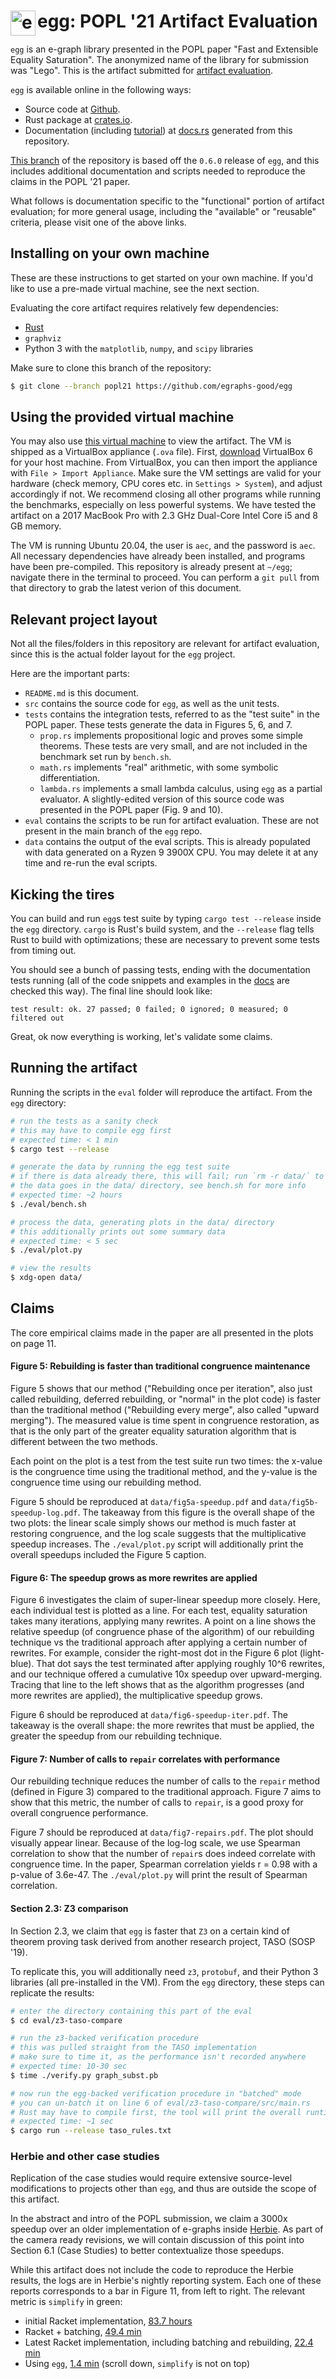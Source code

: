 # <img src="doc/egg.svg" alt="egg logo" height="40" align="left"> egg: POPL '21 Artifact Evaluation

`egg` is an e-graph library presented in the POPL paper "Fast and Extensible Equality Saturation".
The anonymized name of the library for submission was "Lego".
This is the artifact submitted for [artifact evaluation](https://popl21.sigplan.org/track/POPL-2021-Artifact-Evaluation).

`egg` is available online in the following ways:

- Source code at [Github](https://github.com/egraphs-good/egg).
- Rust package at [crates.io](https://crates.io/crates/egg).
- Documentation (including [tutorial](https://docs.rs/egg/*/egg/tutorials/index.html))
  at [docs.rs](https://docs.rs/egg/) generated from this repository.

[This branch](https://github.com/egraphs-good/egg/tree/popl21)
of the repository is based off the `0.6.0` release of `egg`, and
this includes additional documentation and scripts needed to reproduce the
claims in the POPL '21 paper.

What follows is documentation specific to the "functional" portion of artifact evaluation;
for more general usage, including the "available" or "reusable" criteria,
please visit one of the above links.

## Installing on your own machine

These are these instructions to get started on your own machine.
If you'd like to use a pre-made virtual machine, see the next section.

Evaluating the core artifact requires relatively few dependencies:

- [Rust](https://www.rust-lang.org/)
- `graphviz`
- Python 3 with the `matplotlib`, `numpy`, and `scipy` libraries

Make sure to clone this branch of the repository:
``` sh
$ git clone --branch popl21 https://github.com/egraphs-good/egg
```

## Using the provided virtual machine

You may also use
[this virtual machine](https://drive.google.com/file/d/19OMFirhrwmz4nPx-FZiMu-T8Psk9tVl8)
to view the artifact.
The VM is shipped as a VirtualBox appliance (`.ova` file).
First, [download](https://www.virtualbox.org/wiki/Downloads) VirtualBox 6 for your host machine.
From VirtualBox, you can then import the appliance with `File > Import Appliance`.
Make sure the VM settings are valid for your hardware (check memory, CPU cores etc. in `Settings > System`), 
and adjust accordingly if not. 
We recommend closing all other programs while running the benchmarks, 
especially on less powerful systems. 
We have tested the artifact on a 2017 MacBook Pro with 2.3 GHz Dual-Core Intel Core i5 and 8 GB memory. 

The VM is running Ubuntu 20.04, the user is `aec`, and the password is `aec`.
All necessary dependencies have already been installed,
  and programs have been pre-compiled.
This repository is already present at `~/egg`; navigate there in the terminal to proceed.
You can perform a `git pull` from that directory to grab the latest verion of this document.

## Relevant project layout

Not all the files/folders in this repository are relevant for artifact evaluation,
since this is the actual folder layout for the `egg` project.

Here are the important parts:

- `README.md` is this document.
- `src` contains the source code for `egg`, as well as the unit tests.
- `tests` contains the integration tests, referred to as the "test suite" in the POPL paper.
  These tests generate the data in Figures 5, 6, and 7.
  - `prop.rs` implements propositional logic and proves some simple
    theorems. These tests are very small, and are not included in the benchmark set run by `bench.sh`.
  - `math.rs` implements "real" arithmetic, with some symbolic differentiation.
  - `lambda.rs` implements a small lambda calculus, using `egg` as a partial evaluator.
    A slightly-edited version of this source code was presented in the POPL paper (Fig. 9 and 10).
- `eval` contains the scripts to be run for artifact evaluation.
  These are not present in the main branch of the `egg` repo.
- `data` contains the output of the eval scripts.
  This is already populated with data generated on a Ryzen 9 3900X CPU.
  You may delete it at any time and re-run the eval scripts.

## Kicking the tires

You can build and run `egg`s test suite by typing `cargo test --release` inside
the `egg` directory.
`cargo` is Rust's build system, and
  the `--release` flag tells Rust to build with optimizations;
  these are necessary to prevent some tests from timing out.

You should see a bunch of passing tests, ending with the documentation tests running
(all of the code snippets and examples in the [docs](https://docs.rs/egg/) are checked this way).
The final line should look like:

```
test result: ok. 27 passed; 0 failed; 0 ignored; 0 measured; 0 filtered out
```

Great, ok now everything is working, let's validate some claims.

## Running the artifact

Running the scripts in the `eval` folder will reproduce the artifact.
From the `egg` directory:

```sh
# run the tests as a sanity check
# this may have to compile egg first
# expected time: < 1 min
$ cargo test --release

# generate the data by running the egg test suite
# if there is data already there, this will fail; run `rm -r data/` to proceed
# the data goes in the data/ directory, see bench.sh for more info
# expected time: ~2 hours
$ ./eval/bench.sh

# process the data, generating plots in the data/ directory
# this additionally prints out some summary data
# expected time: < 5 sec
$ ./eval/plot.py

# view the results
$ xdg-open data/
```

## Claims

The core empirical claims made in the paper are all presented in the plots on page 11.

#### Figure 5: Rebuilding is faster than traditional congruence maintenance

Figure 5 shows that our method
("Rebuilding once per iteration", also just called rebuilding, deferred rebuilding, or "normal" in the plot code)
is faster than the traditional method ("Rebuilding every merge", also called "upward merging").
The measured value is time spent in congruence restoration, as that is the
only part of the greater equality saturation algorithm that is different between the two methods.

Each point on the plot is a test from the test suite run two times:
  the x-value is the congruence time using the traditional method,
  and the y-value is the congruence time using our rebuilding method.

Figure 5 should be reproduced at `data/fig5a-speedup.pdf` and `data/fig5b-speedup-log.pdf`.
The takeaway from this figure is the overall shape of the two plots:
  the linear scale simply shows our method is much faster at restoring congruence,
  and the log scale suggests that the multiplicative speedup increases.
The `./eval/plot.py` script will additionally print the overall speedups included the Figure 5 caption.

#### Figure 6: The speedup grows as more rewrites are applied

Figure 6 investigates the claim of super-linear speedup more closely.
Here, each individual test is plotted as a line.
For each test, equality saturation takes many iterations, applying many rewrites.
A point on a line shows the relative speedup (of congruence phase of the algorithm)
  of our rebuilding technique vs the traditional approach
  after applying a certain number of rewrites.
For example, consider the right-most dot in the Figure 6 plot (light-blue).
That dot says the test terminated after applying roughly 10^6 rewrites,
  and our technique offered a cumulative 10x speedup over upward-merging.
Tracing that line to the left shows that as the algorithm progresses (and more rewrites are applied),
  the multiplicative speedup grows.

Figure 6 should be reproduced at `data/fig6-speedup-iter.pdf`.
The takeaway is the overall shape: the more rewrites that must be applied, the
  greater the speedup from our rebuilding technique.

#### Figure 7: Number of calls to `repair` correlates with performance

Our rebuilding technique reduces the number of calls to the `repair` method
(defined in Figure 3) compared to the traditional approach.
Figure 7 aims to show that this metric,
  the number of calls to `repair`,
  is a good proxy for overall congruence performance.

Figure 7 should be reproduced at `data/fig7-repairs.pdf`.
The plot should visually appear linear.
Because of the log-log scale, we use Spearman correlation to show that the number of `repair`s
does indeed correlate with congruence time.
In the paper, Spearman correlation yields r = 0.98 with a p-value of 3.6e-47.
The `./eval/plot.py` will print the result of Spearman correlation.

#### Section 2.3: Z3 comparison

In Section 2.3, we claim that `egg` is faster that `Z3` on a certain kind of
theorem proving task derived from another research project, TASO (SOSP '19).

To replicate this, you will additionally need `z3`, `protobuf`, and their Python 3
libraries (all pre-installed in the VM).
From the `egg` directory, these steps can replicate the results:

``` sh
# enter the directory containing this part of the eval
$ cd eval/z3-taso-compare

# run the z3-backed verification procedure
# this was pulled straight from the TASO implementation
# make sure to time it, as the performance isn't recorded anywhere
# expected time: 10-30 sec
$ time ./verify.py graph_subst.pb

# now run the egg-backed verification procedure in "batched" mode
# you can un-batch it on line 6 of eval/z3-taso-compare/src/main.rs
# Rust may have to compile first, the tool will print the overall runtime
# expected time: ~1 sec
$ cargo run --release taso_rules.txt
```


### Herbie and other case studies

Replication of the case studies would require extensive source-level
  modifications to projects other than `egg`,
and thus are outside the scope of this artifact.

In the abstract and intro of the POPL submission,
  we claim a 3000x speedup over an older implementation of e-graphs inside
  [Herbie](http://herbie.uwplse.org/).
As part of the camera ready revisions, we will contain discussion of this point into
  Section 6.1 (Case Studies) to better contextualize those speedups.

While this artifact does not include the code to reproduce the Herbie results,
  the logs are in Herbie's nightly reporting system.
Each one of these reports corresponds to a bar in Figure 11, from left to right.
The relevant metric is `simplify` in green:

- initial Racket implementation,
  [83.7 hours](http://herbie.uwplse.org/reports/1593517043:debbie:old-regraph:8ccfdff1f7/timeline.html)
- Racket + batching,
  [49.4 min](http://herbie.uwplse.org/reports/1593526873:debbie:old-regraph:8ccfdff1f7/timeline.html)
- Latest Racket implementation, including batching and rebuilding,
  [22.4 min](http://herbie.uwplse.org/reports/1593539656:debbie:old-regraph:8ccfdff1f7/timeline.html)
- Using `egg`,
  [1.4 min](http://herbie.uwplse.org/reports/1593541610:debbie:old-regraph:8ccfdff1f7/timeline.html)
  (scroll down, `simplify` is not on top)
